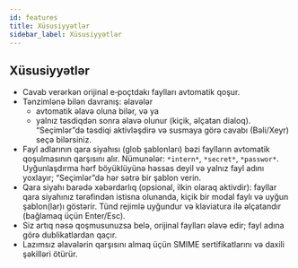 ```yaml
---
id: features
title: Xüsusiyyətlər
sidebar_label: Xüsusiyyətlər
---
```


## Xüsusiyyətlər

- Cavab verərkən orijinal e‑poçtdakı faylları avtomatik qoşur.
- Tənzimlənə bilən davranış: əlavələr
  - avtomatik əlavə oluna bilər, və ya
  - yalnız təsdiqdən sonra əlavə olunur (kiçik, əlçatan dialoq). “Seçimlər”də təsdiqi aktivləşdirə və susmaya görə cavabı (Bəli/Xeyr) seçə bilərsiniz.
- Fayl adlarının qara siyahısı (glob şablonları) bəzi faylların avtomatik qoşulmasının qarşısını alır. Nümunələr: `*intern*`, `*secret*`, `*passwor*`.
  Uyğunlaşdırma hərf böyüklüyünə həssas deyil və yalnız fayl adını yoxlayır; “Seçimlər”də hər sətrə bir şablon verin.
- Qara siyahı barədə xəbərdarlıq (opsional, ilkin olaraq aktivdir): fayllar qara siyahınız tərəfindən istisna olunanda, kiçik bir modal faylı və uyğun şablon(lar)ı göstərir. Tünd rejimlə uyğundur və klaviatura ilə əlçatandır (bağlamaq üçün Enter/Esc).
- Siz artıq nəsə qoşmusunuzsa belə, orijinal faylları əlavə edir; fayl adına görə dublikatlardan qaçır.
- Lazımsız əlavələrin qarşısını almaq üçün SMIME sertifikatlarını və daxili şəkilləri ötürür.
